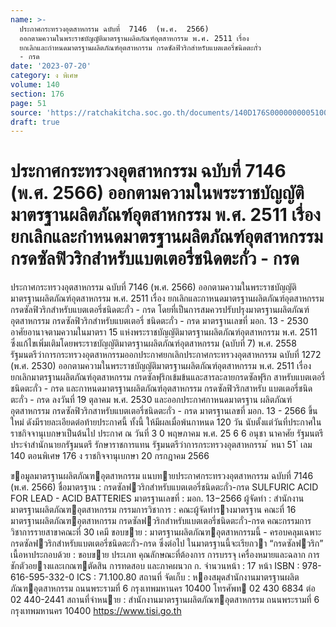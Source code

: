 ```yaml
---
name: >-
  ประกาศกระทรวงอุตสาหกรรม ฉบับที่  7146  (พ.ศ.  2566)
  ออกตามความในพระราชบัญญัติมาตรฐานผลิตภัณฑ์อุตสาหกรรม พ.ศ. 2511 เรื่อง 
  ยกเลิกและกำหนดมาตรฐานผลิตภัณฑ์อุตสาหกรรม กรดซัลฟิวริกสำหรับแบตเตอรี่ชนิดตะกั่ว
  - กรด
date: '2023-07-20'
category: ง พิเศษ
volume: 140
section: 176
page: 51
source: 'https://ratchakitcha.soc.go.th/documents/140D176S0000000005100.pdf'
draft: true
---
```


# ประกาศกระทรวงอุตสาหกรรม ฉบับที่  7146  (พ.ศ.  2566) ออกตามความในพระราชบัญญัติมาตรฐานผลิตภัณฑ์อุตสาหกรรม พ.ศ. 2511 เรื่อง  ยกเลิกและกำหนดมาตรฐานผลิตภัณฑ์อุตสาหกรรม กรดซัลฟิวริกสำหรับแบตเตอรี่ชนิดตะกั่ว - กรด

ประกาศกระทรวงอุตสาหกรรม ฉบับที่ 7146 (พ.ศ. 2566) ออกตามความในพระราชบัญญัติมาตรฐานผลิตภัณฑ์อุตสาหกรรม พ.ศ. 2511 เรื่อง ยกเลิกและกาหนดมาตรฐานผลิตภัณฑ์อุตสาหกรรม กรดซัลฟิวริกสำหรับแบตเตอรี่ชนิดตะกั่ว - กรด โดยที่เป็นการสมควรปรับปรุงมาตรฐานผลิตภัณฑ์อุตสาหกรรม กรดซัลฟิวริกสำหรับแบตเตอรี่ ชนิดตะกั่ว - กรด มาตรฐานเลขที่ มอก. 13 - 2530 อาศัยอานาจตามความในมาตรา 15 แห่งพระราชบัญญัติมาตรฐานผลิตภัณฑ์อุตสาหกรรม พ.ศ. 2511 ซึ่งแก้ไขเพิ่มเติมโดยพระราชบัญญัติมาตรฐานผลิตภัณฑ์อุตสาหกรรม (ฉบับที่ 7) พ.ศ. 2558 รัฐมนตรีว่าการกระทรวงอุตสาหกรรมออกประกาศยกเลิกประกาศกระทรวงอุตสาหกรรม ฉบับที่ 1272 (พ.ศ. 2530) ออกตามความในพระราชบัญญัติมาตรฐานผลิตภัณฑ์อุตสาหกรรม พ.ศ. 2511 เรื่อง ยกเลิกมาตรฐานผลิตภัณฑ์อุตสาหกรรม กรดซัลฟุริกเข้มข้นและสารละลายกรดซัลฟุริก สาหรับแบตเตอรี่ชนิดตะกั่ว - กรด และกาหนดมาตรฐานผลิตภัณฑ์อุตสาหกรรม กรดซัลฟิวริกสาหรับ แบตเตอรี่ชนิดตะกั่ว - กรด ลงวันที่ 19 ตุลาคม พ.ศ. 2530 และออกประกาศกาหนดมาตรฐาน ผลิตภัณฑ์อุตสาหกรรม กรดซัลฟิวริกสาหรับแบตเตอรี่ชนิดตะกั่ว - กรด มาตรฐานเลขที่ มอก. 13 - 2566 ขึ้นใหม่ ดังมีรายละเอียดต่อท้ายประกาศนี้ ทั้งนี้ ให้มีผลเมื่อพ้นกาหนด 120 วัน นับตั้งแต่วันที่ประกาศในราชกิจจานุเบกษาเป็นต้นไป ประกาศ ณ วันที่ 3 0 พฤษภาคม พ.ศ. 25 6 6 อนุชา นาคาศัย รัฐมนตรีประจำสำนักนายกรัฐมนตรี รักษาราชการแทน รัฐมนตรีว่าการกระทรวงอุตสาหกรรม ้ หนา 51 ่ เลม 140 ตอนพิเศษ 176 ง ราชกิจจานุเบกษา 20 กรกฎาคม 2566

ขอมูลมาตรฐานผลิตภัณฑอุตสาหกรรม แนบทายประกาศกระทรวงอุตสาหกรรม ฉบับที่ 7146 (พ.ศ. 2566) ชื่อมาตรฐาน : กรดซัลฟวริกสําหรับแบตเตอรี่ชนิดตะกั่ว-กรด SULFURIC ACID FOR LEAD - ACID BATTERIES มาตรฐานเลขที่ : มอก. 13−2566 ผู้จัดทํา : สํานักงานมาตรฐานผลิตภัณฑอุตสาหกรรม กรรมการวิชาการ : คณะผู้จัดทํารางมาตรฐาน คณะที่ 16 มาตรฐานผลิตภัณฑอุตสาหกรรม กรดซัลฟวริกสําหรับแบตเตอรี่ชนิดตะกั่ว-กรด คณะกรรมการวิชาการรายสาขาคณะที่ 30 เคมี ขอบขาย : มาตรฐานผลิตภัณฑอุตสาหกรรมนี้ - ครอบคลุมเฉพาะกรดซัลฟวริกสําหรับแบตเตอรี่ชนิดตะกั่ว-กรด ซึ่งต่อไป ในมาตรฐานนี้จะเรียกวา “กรดซัลฟวริก” เนื้อหาประกอบด้วย : ขอบขาย ประเภท คุณลักษณะที่ต้องการ การบรรจุ เครื่องหมายและฉลาก การชักตัวอยางและเกณฑตัดสิน การทดสอบ และภาคผนวก ก. จํานวนหน้า : 17 หน้า ISBN : 978-616-595-332-0 ICS : 71.100.80 สถานที่ จัดเก็บ : หองสมุดสํานักงานมาตรฐานผลิตภัณฑอุตสาหกรรม ถนนพระรามที่ 6 กรุงเทพมหานคร 10400 โทรศัพท 02 430 6834 ต่อ 02 440-2441 สถานที่จําหนาย : สํานักงานมาตรฐานผลิตภัณฑอุตสาหกรรม ถนนพระรามที่ 6 กรุงเทพมหานคร 10400 https://www.tisi.go.th
